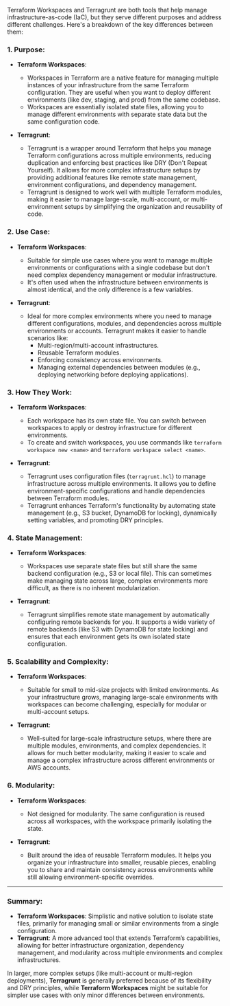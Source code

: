 Terraform Workspaces and Terragrunt are both tools that help manage infrastructure-as-code (IaC), but they serve different purposes and address different challenges. Here's a breakdown of the key differences between them:

### 1. **Purpose**:

- **Terraform Workspaces**:
  - Workspaces in Terraform are a native feature for managing multiple instances of your infrastructure from the same Terraform configuration. They are useful when you want to deploy different environments (like dev, staging, and prod) from the same codebase.
  - Workspaces are essentially isolated state files, allowing you to manage different environments with separate state data but the same configuration code.

- **Terragrunt**:
  - Terragrunt is a wrapper around Terraform that helps you manage Terraform configurations across multiple environments, reducing duplication and enforcing best practices like DRY (Don't Repeat Yourself). It allows for more complex infrastructure setups by providing additional features like remote state management, environment configurations, and dependency management.
  - Terragrunt is designed to work well with multiple Terraform modules, making it easier to manage large-scale, multi-account, or multi-environment setups by simplifying the organization and reusability of code.

### 2. **Use Case**:

- **Terraform Workspaces**:
  - Suitable for simple use cases where you want to manage multiple environments or configurations with a single codebase but don't need complex dependency management or modular infrastructure.
  - It's often used when the infrastructure between environments is almost identical, and the only difference is a few variables.

- **Terragrunt**:
  - Ideal for more complex environments where you need to manage different configurations, modules, and dependencies across multiple environments or accounts. Terragrunt makes it easier to handle scenarios like:
    - Multi-region/multi-account infrastructures.
    - Reusable Terraform modules.
    - Enforcing consistency across environments.
    - Managing external dependencies between modules (e.g., deploying networking before deploying applications).

### 3. **How They Work**:

- **Terraform Workspaces**:
  - Each workspace has its own state file. You can switch between workspaces to apply or destroy infrastructure for different environments.
  - To create and switch workspaces, you use commands like `terraform workspace new <name>` and `terraform workspace select <name>`.

- **Terragrunt**:
  - Terragrunt uses configuration files (`terragrunt.hcl`) to manage infrastructure across multiple environments. It allows you to define environment-specific configurations and handle dependencies between Terraform modules.
  - Terragrunt enhances Terraform's functionality by automating state management (e.g., S3 bucket, DynamoDB for locking), dynamically setting variables, and promoting DRY principles.

### 4. **State Management**:

- **Terraform Workspaces**:
  - Workspaces use separate state files but still share the same backend configuration (e.g., S3 or local file). This can sometimes make managing state across large, complex environments more difficult, as there is no inherent modularization.

- **Terragrunt**:
  - Terragrunt simplifies remote state management by automatically configuring remote backends for you. It supports a wide variety of remote backends (like S3 with DynamoDB for state locking) and ensures that each environment gets its own isolated state configuration.

### 5. **Scalability and Complexity**:

- **Terraform Workspaces**:
  - Suitable for small to mid-size projects with limited environments. As your infrastructure grows, managing large-scale environments with workspaces can become challenging, especially for modular or multi-account setups.

- **Terragrunt**:
  - Well-suited for large-scale infrastructure setups, where there are multiple modules, environments, and complex dependencies. It allows for much better modularity, making it easier to scale and manage a complex infrastructure across different environments or AWS accounts.

### 6. **Modularity**:

- **Terraform Workspaces**:
  - Not designed for modularity. The same configuration is reused across all workspaces, with the workspace primarily isolating the state.

- **Terragrunt**:
  - Built around the idea of reusable Terraform modules. It helps you organize your infrastructure into smaller, reusable pieces, enabling you to share and maintain consistency across environments while still allowing environment-specific overrides.

---

### **Summary**:

- **Terraform Workspaces**: Simplistic and native solution to isolate state files, primarily for managing small or similar environments from a single configuration. 
- **Terragrunt**: A more advanced tool that extends Terraform’s capabilities, allowing for better infrastructure organization, dependency management, and modularity across multiple environments and complex infrastructures.

In larger, more complex setups (like multi-account or multi-region deployments), **Terragrunt** is generally preferred because of its flexibility and DRY principles, while **Terraform Workspaces** might be suitable for simpler use cases with only minor differences between environments.
